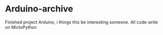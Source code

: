 # Arduino-archive
Finished project Arduino, i things this be interesting someone. All code write on MictoPython
